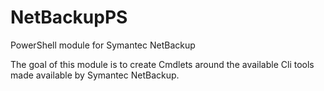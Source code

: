 NetBackupPS
===========

PowerShell module for Symantec NetBackup

The goal of this module is to create Cmdlets around the available Cli tools made available by Symantec NetBackup.
